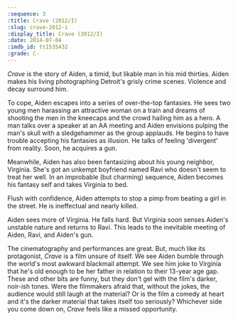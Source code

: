 ```yaml
---
:sequence: 3
:title: Crave (2012/I)
:slug: crave-2012-i
:display_title: Crave (2012/I)
:date: 2014-07-04
:imdb_id: tt1535432
:grade: C-
---
```


_Crave_ is the story of Aiden,  a timid, but likable man in his mid thirties. Aiden makes his living photographing Detroit's grisly crime scenes. Violence and decay surround him. 

To cope, Aiden escapes into a series of over-the-top fantasies. He sees two young men harassing an attractive woman on a train and dreams of shooting the men in the kneecaps and the crowd hailing him as a hero. A man talks over a speaker at an AA meeting and Aiden envisions pulping the man's skull with a sledgehammer as the group applauds. He begins to have trouble accepting his fantasies as illusion. He talks of feeling 'divergent' from reality. Soon, he acquires a gun.

Meanwhile, Aiden has also been fantasizing about his young neighbor, Virginia. She's got an unkempt boyfriend named Ravi who doesn't seem to treat her well. In an improbable (but charming) sequence, Aiden becomes his fantasy self and takes Virginia to bed. 

Flush with confidence, Aiden attempts to stop a pimp from beating a girl in the street. He is ineffectual and nearly killed.

Aiden sees more of Virginia. He falls hard. But Virginia soon senses Aiden's unstable nature and returns to Ravi. This leads to the inevitable meeting of Aiden, Ravi, and Aiden's gun.

The cinematography and performances are great. But, much like its protagonist, _Crave_ is a film unsure of itself. We see Aiden bumble through the world's most awkward blackmail attempt. We see him joke to Virginia that he's old enough to be her father in relation to their 13-year age gap. These and other bits are funny, but they don't gel with the film's darker, noir-ish tones. Were the filmmakers afraid that, without the jokes, the audience would still laugh at the material? Or is the film a comedy at heart and it's the darker material that takes itself too seriously? Whichever side you come down on, _Crave_ feels like a missed opportunity.